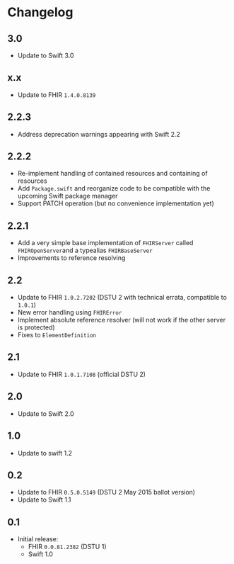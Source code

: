 Changelog
=========


## 3.0

- Update to Swift 3.0


## x.x

- Update to FHIR `1.4.0.8139`


## 2.2.3

- Address deprecation warnings appearing with Swift 2.2


## 2.2.2

- Re-implement handling of contained resources and containing of resources
- Add `Package.swift` and reorganize code to be compatible with the upcoming Swift package manager
- Support PATCH operation (but no convenience implementation yet)

## 2.2.1

- Add a very simple base implementation of `FHIRServer` called `FHIROpenServer`and a typealias `FHIRBaseServer`
- Improvements to reference resolving

## 2.2

- Update to FHIR `1.0.2.7202` (DSTU 2 with technical errata, compatible to `1.0.1`)
- New error handling using `FHIRError`
- Implement absolute reference resolver (will not work if the other server is protected)
- Fixes to `ElementDefinition`

## 2.1

- Update to FHIR `1.0.1.7108` (official DSTU 2)

## 2.0

- Update to Swift 2.0

## 1.0

- Update to swift 1.2

## 0.2

- Update to FHIR `0.5.0.5149` (DSTU 2 May 2015 ballot version)
- Update to Swift 1.1

## 0.1

- Initial release:
    + FHIR `0.0.81.2382` (DSTU 1)
    + Swift 1.0
